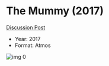 # The Mummy (2017)

[Discussion Post](https://www.avsforum.com/threads/bass-eq-for-filtered-movies.2995212/post-56903676)

* Year: 2017
* Format: Atmos

![img 0](https://i.imgur.com/g7INiUG.jpg)

